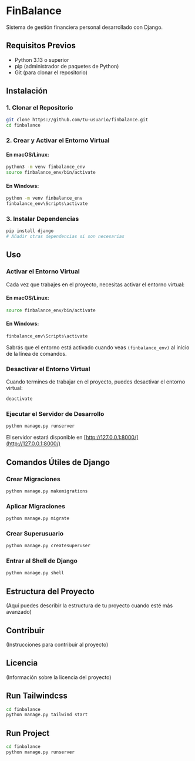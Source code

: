 # FinBalance

Sistema de gestión financiera personal desarrollado con Django.

## Requisitos Previos

- Python 3.13 o superior
- pip (administrador de paquetes de Python)
- Git (para clonar el repositorio)

## Instalación

### 1. Clonar el Repositorio

```bash
git clone https://github.com/tu-usuario/finbalance.git
cd finbalance
```

### 2. Crear y Activar el Entorno Virtual

#### En macOS/Linux:
```bash
python3 -m venv finbalance_env
source finbalance_env/bin/activate
```

#### En Windows:
```bash
python -m venv finbalance_env
finbalance_env\Scripts\activate
```

### 3. Instalar Dependencias
```bash
pip install django
# Añadir otras dependencias si son necesarias
```

## Uso

### Activar el Entorno Virtual

Cada vez que trabajes en el proyecto, necesitas activar el entorno virtual:

#### En macOS/Linux:
```bash
source finbalance_env/bin/activate
```

#### En Windows:
```bash
finbalance_env\Scripts\activate
```

Sabrás que el entorno está activado cuando veas `(finbalance_env)` al inicio de la línea de comandos.

### Desactivar el Entorno Virtual

Cuando termines de trabajar en el proyecto, puedes desactivar el entorno virtual:

```bash
deactivate
```

### Ejecutar el Servidor de Desarrollo

```bash
python manage.py runserver
```

El servidor estará disponible en [http://127.0.0.1:8000/](http://127.0.0.1:8000/)

## Comandos Útiles de Django

### Crear Migraciones
```bash
python manage.py makemigrations
```

### Aplicar Migraciones
```bash
python manage.py migrate
```

### Crear Superusuario
```bash
python manage.py createsuperuser
```

### Entrar al Shell de Django
```bash
python manage.py shell
```

## Estructura del Proyecto

(Aquí puedes describir la estructura de tu proyecto cuando esté más avanzado)

## Contribuir

(Instrucciones para contribuir al proyecto)

## Licencia

(Información sobre la licencia del proyecto)

## Run Tailwindcss
```bash
cd finbalance
python manage.py tailwind start
```

## Run Project
```bash
cd finbalance
python manage.py runserver
```